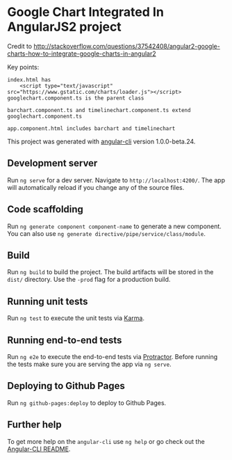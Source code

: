 # Google Chart Integrated In AngularJS2 project

Credit to http://stackoverflow.com/questions/37542408/angular2-google-charts-how-to-integrate-google-charts-in-angular2

Key points:
```
index.html has
    <script type="text/javascript" src="https://www.gstatic.com/charts/loader.js"></script>
googlechart.component.ts is the parent class

barchart.component.ts and timelinechart.component.ts extend googlechart.component.ts

app.component.html includes barchart and timelinechart
```

This project was generated with [angular-cli](https://github.com/angular/angular-cli) version 1.0.0-beta.24.

## Development server
Run `ng serve` for a dev server. Navigate to `http://localhost:4200/`. The app will automatically reload if you change any of the source files.

## Code scaffolding

Run `ng generate component component-name` to generate a new component. You can also use `ng generate directive/pipe/service/class/module`.

## Build

Run `ng build` to build the project. The build artifacts will be stored in the `dist/` directory. Use the `-prod` flag for a production build.

## Running unit tests

Run `ng test` to execute the unit tests via [Karma](https://karma-runner.github.io).

## Running end-to-end tests

Run `ng e2e` to execute the end-to-end tests via [Protractor](http://www.protractortest.org/).
Before running the tests make sure you are serving the app via `ng serve`.

## Deploying to Github Pages

Run `ng github-pages:deploy` to deploy to Github Pages.

## Further help

To get more help on the `angular-cli` use `ng help` or go check out the [Angular-CLI README](https://github.com/angular/angular-cli/blob/master/README.md).
